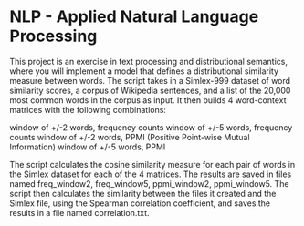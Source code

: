 # NLP - Applied Natural Language Processing
This project is an exercise in text processing and distributional semantics, where you will implement a model that defines a distributional similarity measure between words. The script takes in a Simlex-999 dataset of word similarity scores, a corpus of Wikipedia sentences, and a list of the 20,000 most common words in the corpus as input. It then builds 4 word-context matrices with the following combinations:

window of +/-2 words, frequency counts
window of +/-5 words, frequency counts
window of +/-2 words, PPMI (Positive Point-wise Mutual Information)
window of +/-5 words, PPMI

The script calculates the cosine similarity measure for each pair of words in the Simlex dataset for each of the 4 matrices. The results are saved in files named freq_window2, freq_window5, ppmi_window2, ppmi_window5. The script then calculates the similarity between the files it created and the Simlex file, using the Spearman correlation coefficient, and saves the results in a file named correlation.txt.
